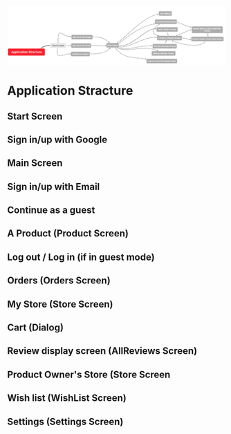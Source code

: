 ![App Stracture Diagram](AppStracture.PNG "App Stracture Diagram")


# Application Stracture

## Start Screen

## Sign in/up with Google

## Main Screen

## Sign in/up with Email

## Continue as a guest

## A Product (Product Screen)

## Log out / Log in (if in guest mode)

## Orders (Orders Screen)

## My Store (Store Screen)

## Cart (Dialog)

## Review display screen (AllReviews Screen)

## Product Owner's Store (Store Screen

## Wish list (WishList Screen)

## Settings (Settings Screen)
